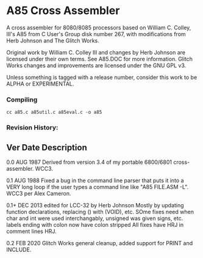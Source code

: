 # A85 Cross Assembler

A cross assembler for 8080/8085 processors based on William C. Colley, III's A85 from C User's Group disk number 267, with modifications from Herb Johnson and The Glitch Works. 

Original work by William C. Colley III and changes by Herb Johnson are licensed under their own terms. See A85.DOC for more information. Glitch Works changes and improvements are licensed under the GNU GPL v3.

Unless something is tagged with a release number, consider this work to be ALPHA or EXPERIMENTAL.

### Compiling

`cc a85.c a85util.c a85eval.c -o a85`

### Revision History:

Ver     Date            Description
-----------------------------------------------------------------------------
0.0     AUG 1987        Derived from version 3.4 of my portable 6800/6801
                        cross-assembler.  WCC3.

0.1     AUG 1988        Fixed a bug in the command line parser that puts it
                        into a VERY long loop if the user types a command 
                        line like "A85 FILE.ASM -L".  WCC3 per Alex Cameron.

0.1+    DEC 2013        edited for LCC-32 by Herb Johnson
                        Mostly by updating function declarations,
                        replacing () with (VOID), etc. SOme fixes need
                        when char and int were used interchangably,
                        unsigned was given signs, etc.
                        labels ending with colon now have colon stripped
                        All fixes have HRJ in comment lines    HRJ.

0.2     FEB 2020        Glitch Works general cleanup, added support for
                        PRINT and INCLUDE.